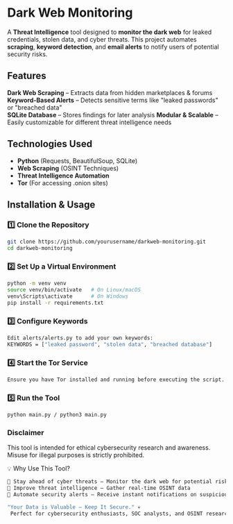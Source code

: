 # Dark Web Monitoring

A **Threat Intelligence** tool designed to **monitor the dark web** for leaked credentials, stolen data, and cyber threats. This project automates **scraping**, **keyword detection**, and **email alerts** to notify users of potential security risks.  

##  Features  
**Dark Web Scraping** – Extracts data from hidden marketplaces & forums  
 **Keyword-Based Alerts** – Detects sensitive terms like "leaked passwords" or "breached data"  
 **SQLite Database** – Stores findings for later analysis 
 **Modular & Scalable** – Easily customizable for different threat intelligence needs  

##  Technologies Used  
- **Python** (Requests, BeautifulSoup, SQLite)  
- **Web Scraping** (OSINT Techniques)  
- **Threat Intelligence Automation**
- **Tor** (For accessing .onion sites)    

##  Installation & Usage  

### 1️⃣ Clone the Repository  
```bash
git clone https://github.com/yourusername/darkweb-monitoring.git
cd darkweb-monitoring
```

### 2️⃣ Set Up a Virtual Environment
```bash
python -m venv venv
source venv/bin/activate   # On Linux/macOS
venv\Scripts\activate      # On Windows
pip install -r requirements.txt
```

### 3️⃣ Configure Keywords
```bash
Edit alerts/alerts.py to add your own keywords:
KEYWORDS = ["leaked password", "stolen data", "breached database"]
```

### 4️⃣ Start the Tor Service
```bash
Ensure you have Tor installed and running before executing the script.
```

### 5️⃣ Run the Tool
```bash
python main.py / python3 main.py
```

### Disclaimer
This tool is intended for ethical cybersecurity research and awareness. Misuse for illegal purposes is strictly prohibited.

💡 Why Use This Tool?
```bash
🔹 Stay ahead of cyber threats – Monitor the dark web for potential risks
🔹 Improve threat intelligence – Gather real-time OSINT data
🔹 Automate security alerts – Receive instant notifications on suspicious findings

"Your Data is Valuable – Keep It Secure." 💀
 Perfect for cybersecurity enthusiasts, SOC analysts, and OSINT researchers!
```
